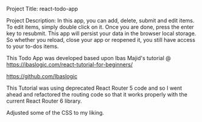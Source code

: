 Project Title: react-todo-app

Project Description:  In this app, you can add, delete, submit and edit items. To edit items, simply double click on it. Once you are done, press the enter key to resubmit. This app will persist your data in the browser local storage. So whether you reload, close your app or reopened it, you still have access to your to-dos items.

This Todo App was developed based upon Ibas Majid's tutorial @ https://ibaslogic.com/react-tutorial-for-beginners/

https://github.com/Ibaslogic

This Tutorial was using deprecated React Router 5 code and so I went ahead and refactored the routing code so that it works properly with the current React Router 6 library.

Adjusted some of the CSS to my liking. 


